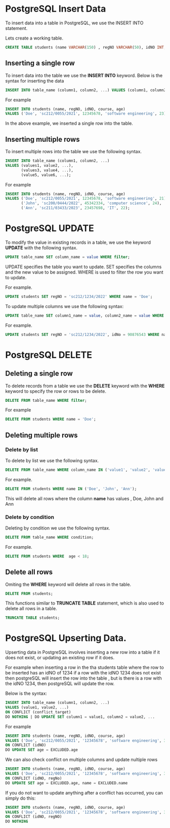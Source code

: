 # PostgreSQL Insert Data

To insert data into a table in PostgreSQL, we use the INSERT INTO statement.

Lets create a  working table.

```sql
CREATE TABLE students (name VARCHAR(150) , regNO VARCHAR(50), idNO INT, course VARCHAR(150), age INT);
```

## Inserting a single row

To insert data into the table we use the **INSERT INTO** keyword. Below is the syntax for inserting the data

```sql
INSERT INTO table_name (column1, column2, ...) VALUES (column1, column2, ...);
```
For example 

```sql
INSERT INTO students (name, regNO, idNO, course, age) 
VALUES ('Doe', 'sc212/0055/2021', 12345678, 'software engineering', 23);
```

In the above example, we inserted a single row into the table.

## Inserting multiple rows

To insert multiple rows into the table we use the following syntax.

```sql
INSERT INTO table_name (column1, column2, ...)
VALUES (values1, value2, ...),
       (values3, value4, ...),
       (value5, value6, ...);
```
For example

```sql
INSERT INTO students (name, regNO, idNO, course, age)
VALUES ('Doe', 'sc212/0055/2021', 12345678, 'software engineering', 21),
       ('John', 'sc200/0444/2022', 45342334, 'computer science', 24),
       ('Ann', 'sc211/03433/2023', 23457698, 'IT', 22);
```

# PostgreSQL UPDATE

To modify the value in existing records in a table, we use the keyword **UPDATE** with the following syntax.

```sql
UPDATE table_name SET column_name = value WHERE filter;
```
UPDATE specifies the table you want to update.
SET specifies the columns and the new value to be assigned.
WHERE is used to filter the row you want to update.

For example.

```sql
UPDATE students SET regNO = 'sc212/1234/2022' WHERE name = 'Doe';
```
To update multiple columns we use the following syntax:

```sql
UPDATE table_name SET column1_name = value, column2_name = value WHERE filter;
```

For example.

```sql
UPDATE students SET regNO = 'sc212/1234/2022', idNo = 90876543 WHERE name = 'Doe';
```

# PostgreSQL DELETE

## Deleting a single row
To delete records from a table we use the **DELETE** keyword with the **WHERE** keyword to specify the row or rows to be delete.

```sql
DELETE FROM table_name WHERE filter;
```
For example 

```sql
DELETE FROM students WHERE name = 'Doe';
```

## Deleting multiple rows

### Delete by list
To delete by list we use the following syntax.

```sql
DELETE FROM table_name WHERE column_name IN ('value1', 'value2', 'value3' ...);
```
For example.

```sql
DELETE FROM students WHERE name IN ('Doe', 'John', 'Ann');
```
This will delete all rows where the column **name** has values , Doe, John and Ann

### Delete by condition

Deleting by condition we use the following syntax.

```sql
DELETE FROM table_name WHERE condition;
```

For example.
```sql
DELETE FROM students WHERE  age < 18;
```
## Delete all rows

Omiting the **WHERE** keyword will delete all rows in the table.
```sql
DELETE FROM students;
```
This functions similar to **TRUNCATE TABLE** statement, which is also used to delete all rows in a table.

```sql
TRUNCATE TABLE students;
```

# PostgreSQL Upserting Data.

Upserting data in PostgreSQL involves inserting a new row into a table if it does not exist, or updating an existing row if it does. 

For example when inserting a row in the tha students table where the row to be inserted has an idNO of 1234 if a row with the idNO 1234 does not exist then postgreSQL will insert the row into the table , but is there is a row with the idNO 1234, then postgreSQL will update the row.

Below is the syntax:

```sql
INSERT INTO table_name (column1, column2, ...)
VALUES (value1, value2, ...)
ON CONFLICT (conflict_target)
DO NOTHING | DO UPDATE SET column1 = value1, column2 = value2, ...
```

For example

```sql
INSERT INTO students (name, regNO, idNO, course, age) 
VALUES ('Doe', 'sc212/0055/2021', '12345678', 'software engineering', 30)
ON CONFLICT (idNO)
DO UPDATE SET age = EXCLUDED.age
```

We can also check conflict on multiple columns and update nultiple rows 

```sql
INSERT INTO students (name, regNO, idNO, course, age) 
VALUES ('Doe', 'sc212/0055/2021', '12345678', 'software engineering', 30)
ON CONFLICT (idNO, regNo)
DO UPDATE SET age = EXCLUDED.age, name = EXCLUDED.name
```

If you do not want to update anything after a conflict has occurred, you can simply do this:

```sql
INSERT INTO students (name, regNO, idNO, course, age) 
VALUES ('Doe', 'sc212/0055/2021', '12345678', 'software engineering', 30)
ON CONFLICT (idNO, regNO)
DO NOTHING
```
